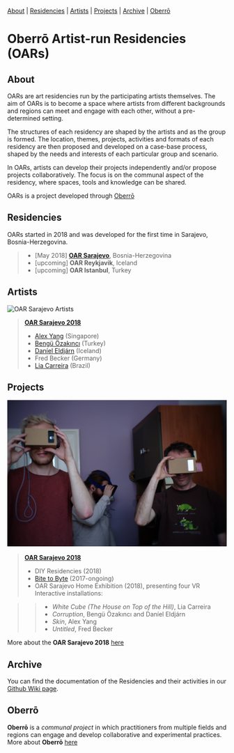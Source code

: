
[About](https://oaresidencies.github.io/#about) | [Residencies](https://oaresidencies.github.io/#residencies) | [Artists](https://oaresidencies.github.io/#artists) | [Projects](https://oaresidencies.github.io/#projects) | [Archive](https://oaresidencies.github.io/#archive) | [Oberrō](https://oaresidencies.github.io/#oberr%C5%8D) 

# Oberrō Artist-run Residencies (OARs)

## **About**

OARs are art residencies run by the participating artists themselves. The aim of OARs is to become a space where artists from different backgrounds and regions can meet and engage with each other, without a pre-determined setting. 

The structures of each residency are shaped by the artists and as the group is formed. The location, themes, projects, activities and formats of each residency are then proposed and developed on a case-base process, shaped by the needs and interests of each particular group and scenario. 

In OARs, artists can develop their projects independently and/or propose projects collaboratively. The focus is on the communal aspect of the residency, where spaces, tools and knowledge can be shared. 

OARs is a project developed through [Oberrō](https://oberro.github.io/)


## **Residencies**

OARs started in 2018 and was developed for the first time in Sarajevo, Bosnia-Herzegovina. 

> - [May 2018] **[OAR Sarajevo](https://github.com/OAResidencies/Sarajevo2018)**, Bosnia-Herzegovina
> - [upcoming] **OAR Reykjavik**, Iceland
> - [upcoming] **OAR Istanbul**, Turkey


## **Artists**

![OAR Sarajevo Artists](https://raw.githubusercontent.com/OAResidencies/OAResidencies.github.io/master/DSCF8212.JPG)

> **[OAR Sarajevo 2018](https://github.com/OAResidencies/Sarajevo2018)**
> - [Alex Yang](@alexalexyang) (Singapore) 
> - [Bengü Özakıncı](bengu-thon-mai-mochi) (Turkey)
> - [Daníel Eldjárn](@danieleldjarn) (Iceland)
> - Fred Becker (Germany)
> - [Lia Carreira](https://liacarreira.com/) (Brazil)



## **Projects**

![OAR Sarajevo VR Installation](https://raw.githubusercontent.com/OAResidencies/OAResidencies.github.io/master/DSCF8829.JPG "Title")

> **[OAR Sarajevo 2018](https://github.com/OAResidencies/Sarajevo2018)**
> - DIY Residencies (2018)  
> - [Bite to Byte](https://github.com/oberro/Bite-to-Byte)  (2017-ongoing) 
> - OAR Sarajevo Home Exhibition (2018), presenting four VR Interactive installations:

>> - *White Cube (The House on Top of the Hill)*, Lia Carreira
>> - *Corruption*, Bengü Özakıncı and Daníel Eldjárn
>> - *Skin*, Alex Yang
>> - *Untitled*, Fred Becker

More about the **OAR Sarajevo 2018** [here](https://github.com/OAResidencies/Sarajevo2018) 

## **Archive**

You can find the documentation of the Residencies and their activities in our [Github Wiki page](https://github.com/oberro/oberro.github.io/wiki). 



## **Oberrō**

**Oberrō** is a *communal project* in which practitioners from multiple fields and regions can engage and develop collaborative and experimental practices. More about **Oberrō** [here](https://oberro.github.io/)



